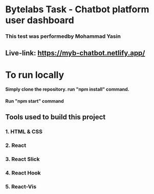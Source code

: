 # Bytelabs Task - Chatbot platform user dashboard

### This test was performedby Mohammad Yasin 

## Live-link: https://myb-chatbot.netlify.app/ 

# To run locally

#### Simply clone the repository. run "npm install" command.

#### Run "npm start" command

## Tools used to build this project

### 1. HTML & CSS
### 2. React
### 3. React Slick
### 4. React Hook
### 5. React-Vis

